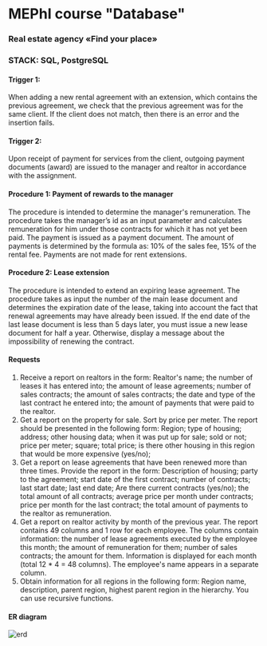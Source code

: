 # **MEPhI course "Database"**

### **Real estate agency «Find your place»**

### **STACK:** SQL, PostgreSQL

#### **Trigger 1:**
When adding a new rental agreement with an extension, which contains the previous agreement, we check that the previous agreement was for the same client. If the client does not match, then there is an error and the insertion fails.

#### **Trigger 2:**
Upon receipt of payment for services from the client, outgoing payment documents (award) are issued to the manager and realtor in accordance with the assignment.

#### **Procedure 1:** Payment of rewards to the manager
The procedure is intended to determine the manager's remuneration. The procedure takes the manager’s id as an input parameter and calculates remuneration for him under those contracts for which it has not yet been paid. The payment is issued as a payment document. The amount of payments is determined by the formula as: 10% of the sales fee, 15% of the rental fee. Payments are not made for rent extensions.

#### **Procedure 2:** Lease extension
The procedure is intended to extend an expiring lease agreement. The procedure takes as input the number of the main lease document and determines the expiration date of the lease, taking into account the fact that renewal agreements may have already been issued. If the end date of the last lease document is less than 5 days later, you must issue a new lease document for half a year. Otherwise, display a message about the impossibility of renewing the contract.

#### **Requests**
1. Receive a report on realtors in the form:
Realtor's name; the number of leases it has entered into; the amount of lease agreements; number of sales contracts; the amount of sales contracts; the date and type of the last contract he entered into; the amount of payments that were paid to the realtor.
2. Get a report on the property for sale. Sort by price per meter. The report should be presented in the following form:
Region; type of housing; address; other housing data; when it was put up for sale; sold or not; price per meter; square; total price; is there other housing in this region that would be more expensive (yes/no);
3. Get a report on lease agreements that have been renewed more than three times. Provide the report in the form:
Description of housing; party to the agreement; start date of the first contract; number of contracts; last start date; last end date; Are there current contracts (yes/no); the total amount of all contracts; average price per month under contracts; price per month for the last contract; the total amount of payments to the realtor as remuneration.
4. Get a report on realtor activity by month of the previous year. The report contains 49 columns and 1 row for each employee.
The columns contain information: the number of lease agreements executed by the employee this month; the amount of remuneration for them; number of sales contracts; the amount for them. Information is displayed for each month (total 12 * 4 = 48 columns). The employee's name appears in a separate column.
5. Obtain information for all regions in the following form:
Region name, description, parent region, highest parent region in the hierarchy. You can use recursive functions.

#### **ER diagram**
![erd](https://github.com/juliakalina/Data-Base/assets/70514331/eaaa4411-d7e7-4f1f-ae03-39868f672738)


